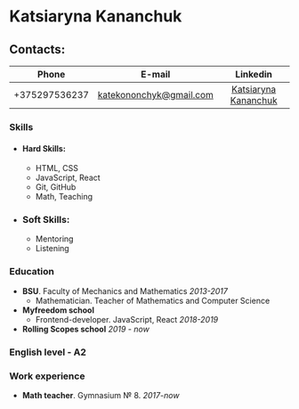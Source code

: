 # Katsiaryna Kananchuk  

## Contacts:

|       Phone     |         E-mail            |       Linkedin          |
|:---------------:|:-------------------------:|:-----------------------:|
| +375297536237   | katekononchyk@gmail.com   | [Katsiaryna Kananchuk](https://www.linkedin.com/in/katsiaryna-kananchuk/) |

### Skills

* #### Hard Skills:  
    * HTML, CSS
    * JavaScript, React
    * Git, GitHub 
    * Math, Teaching
    
* ### Soft Skills:  
    * Mentoring
    * Listening
    

### Education

* **BSU**. Faculty of Mechanics and Mathematics *2013-2017*
    * Mathematician. Teacher of Mathematics and Computer Science  
* **Myfreedom school**  
    * Frontend-developer. JavaScript, React *2018-2019*  
* **Rolling Scopes school** *2019 - now*


### English level - A2

### Work experience
* **Math teacher**. Gymnasium № 8. *2017-now*
